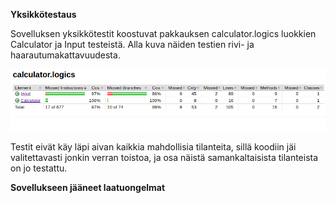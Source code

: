 **Yksikkötestaus**

Sovelluksen yksikkötestit koostuvat pakkauksen calculator.logics luokkien Calculator ja Input testeistä.
Alla kuva näiden testien rivi- ja haarautumakattavuudesta.

![Testikattavuusraportti](testikattavuus.png)

Testit eivät käy läpi aivan kaikkia mahdollisia tilanteita, sillä koodiin jäi valitettavasti jonkin verran toistoa, ja osa näistä samankaltaisista tilanteista on jo testattu.

**Sovellukseen jääneet laatuongelmat**
